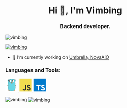 <h1 align="center">Hi 👋, I'm Vimbing</h1>
<h3 align="center">Backend developer.</h3>

<p align="left"> <img src="https://komarev.com/ghpvc/?username=vimbing&label=Profile%20views&color=0e75b6&style=flat" alt="vimbing" /> </p>

<p align="left"> <a href="https://github.com/ryo-ma/github-profile-trophy"><img src="https://github-profile-trophy.vercel.app/?username=vimbing" alt="vimbing" /></a> </p>

- 🔭 I’m currently working on [Umbrella, NovaAIO](https://github.com/Umbrella-Bot)

<p align="left">
</p>

<h3 align="left">Languages and Tools:</h3>
<p align="left"> <a href="https://golang.org" target="_blank" rel="noreferrer"> <img src="https://raw.githubusercontent.com/devicons/devicon/master/icons/go/go-original.svg" alt="go" width="40" height="40"/> </a> <a href="https://developer.mozilla.org/en-US/docs/Web/JavaScript" target="_blank" rel="noreferrer"> <img src="https://raw.githubusercontent.com/devicons/devicon/master/icons/javascript/javascript-original.svg" alt="javascript" width="40" height="40"/> </a> <a href="https://www.typescriptlang.org/" target="_blank" rel="noreferrer"> <img src="https://raw.githubusercontent.com/devicons/devicon/master/icons/typescript/typescript-original.svg" alt="typescript" width="40" height="40"/> </a> </p>

<p><img align="left" src="https://github-readme-stats.vercel.app/api/top-langs?username=vimbing&show_icons=true&locale=en&layout=compact" alt="vimbing" /></p>

<p>&nbsp;<img align="center" src="https://github-readme-stats.vercel.app/api?username=vimbing&show_icons=true&locale=en" alt="vimbing" /></p>
